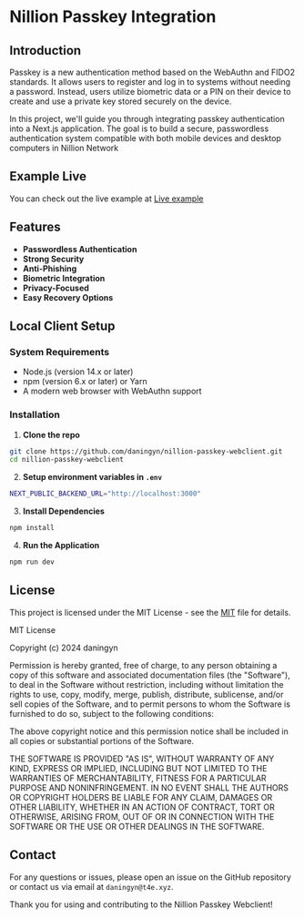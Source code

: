 # Nillion Passkey Integration

## Introduction

Passkey is a new authentication method based on the WebAuthn and FIDO2 standards. It allows users to register and log in to systems without needing a password. Instead, users utilize biometric data or a PIN on their device to create and use a private key stored securely on the device.

In this project, we'll guide you through integrating passkey authentication into a Next.js application. The goal is to build a secure, passwordless authentication system compatible with both mobile devices and desktop computers in Nillion Network

## Example Live

You can check out the live example at [Live example](https://nillion-passkey-demo.daningyn.xyz/)

## Features

- **Passwordless Authentication**
- **Strong Security**
- **Anti-Phishing**
- **Biometric Integration**
- **Privacy-Focused**
- **Easy Recovery Options**

## Local Client Setup

### System Requirements

- Node.js (version 14.x or later)
- npm (version 6.x or later) or Yarn
- A modern web browser with WebAuthn support

### Installation

1. **Clone the repo**

```bash
git clone https://github.com/daningyn/nillion-passkey-webclient.git
cd nillion-passkey-webclient
```

2. **Setup environment variables in `.env`**

```bash
NEXT_PUBLIC_BACKEND_URL="http://localhost:3000"
```

3. **Install Dependencies**

```bash
npm install
```
4. **Run the Application**

```bash
npm run dev
```

## License

This project is licensed under the MIT License - see the [MIT](https://choosealicense.com/licenses/mit/) file for details.

MIT License

Copyright (c) 2024 daningyn

Permission is hereby granted, free of charge, to any person obtaining a copy
of this software and associated documentation files (the "Software"), to deal
in the Software without restriction, including without limitation the rights
to use, copy, modify, merge, publish, distribute, sublicense, and/or sell
copies of the Software, and to permit persons to whom the Software is
furnished to do so, subject to the following conditions:

The above copyright notice and this permission notice shall be included in all
copies or substantial portions of the Software.

THE SOFTWARE IS PROVIDED "AS IS", WITHOUT WARRANTY OF ANY KIND, EXPRESS OR
IMPLIED, INCLUDING BUT NOT LIMITED TO THE WARRANTIES OF MERCHANTABILITY,
FITNESS FOR A PARTICULAR PURPOSE AND NONINFRINGEMENT. IN NO EVENT SHALL THE
AUTHORS OR COPYRIGHT HOLDERS BE LIABLE FOR ANY CLAIM, DAMAGES OR OTHER
LIABILITY, WHETHER IN AN ACTION OF CONTRACT, TORT OR OTHERWISE, ARISING FROM,
OUT OF OR IN CONNECTION WITH THE SOFTWARE OR THE USE OR OTHER DEALINGS IN THE
SOFTWARE.

## Contact

For any questions or issues, please open an issue on the GitHub repository or contact us via email at `daningyn@t4e.xyz`.

Thank you for using and contributing to the Nillion Passkey Webclient!